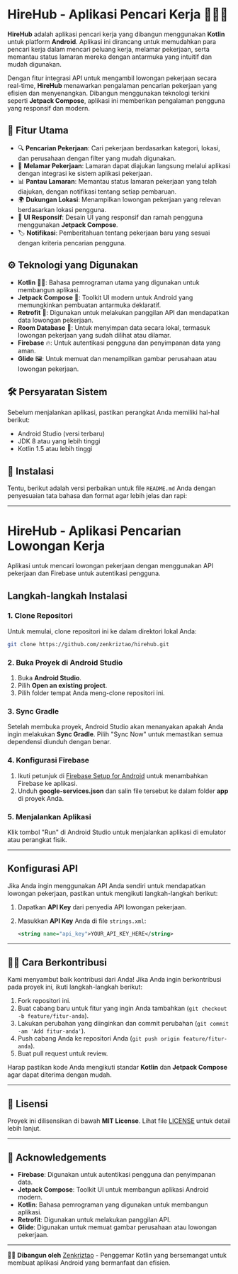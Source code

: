 # HireHub - Aplikasi Pencari Kerja 🧑‍💻💼

**HireHub** adalah aplikasi pencari kerja yang dibangun menggunakan **Kotlin** untuk platform **Android**. Aplikasi ini dirancang untuk memudahkan para pencari kerja dalam mencari peluang kerja, melamar pekerjaan, serta memantau status lamaran mereka dengan antarmuka yang intuitif dan mudah digunakan.

Dengan fitur integrasi API untuk mengambil lowongan pekerjaan secara real-time, **HireHub** menawarkan pengalaman pencarian pekerjaan yang efisien dan menyenangkan. Dibangun menggunakan teknologi terkini seperti **Jetpack Compose**, aplikasi ini memberikan pengalaman pengguna yang responsif dan modern.

## 🚀 Fitur Utama

- 🔍 **Pencarian Pekerjaan**: Cari pekerjaan berdasarkan kategori, lokasi, dan perusahaan dengan filter yang mudah digunakan.
- 💼 **Melamar Pekerjaan**: Lamaran dapat diajukan langsung melalui aplikasi dengan integrasi ke sistem aplikasi pekerjaan.
- 📊 **Pantau Lamaran**: Memantau status lamaran pekerjaan yang telah diajukan, dengan notifikasi tentang setiap pembaruan.
- 🌍 **Dukungan Lokasi**: Menampilkan lowongan pekerjaan yang relevan berdasarkan lokasi pengguna.
- 📱 **UI Responsif**: Desain UI yang responsif dan ramah pengguna menggunakan **Jetpack Compose**.
- 🏷️ **Notifikasi**: Pemberitahuan tentang pekerjaan baru yang sesuai dengan kriteria pencarian pengguna.

## ⚙️ Teknologi yang Digunakan

- **Kotlin** 🦸‍♂️: Bahasa pemrograman utama yang digunakan untuk membangun aplikasi.
- **Jetpack Compose** 📲: Toolkit UI modern untuk Android yang memungkinkan pembuatan antarmuka deklaratif.
- **Retrofit** 🔌: Digunakan untuk melakukan panggilan API dan mendapatkan data lowongan pekerjaan.
- **Room Database** 💾: Untuk menyimpan data secara lokal, termasuk lowongan pekerjaan yang sudah dilihat atau dilamar.
- **Firebase** 🔥: Untuk autentikasi pengguna dan penyimpanan data yang aman.
- **Glide** 🖼️: Untuk memuat dan menampilkan gambar perusahaan atau lowongan pekerjaan.

## 🛠️ Persyaratan Sistem

Sebelum menjalankan aplikasi, pastikan perangkat Anda memiliki hal-hal berikut:

- Android Studio (versi terbaru)
- JDK 8 atau yang lebih tinggi
- Kotlin 1.5 atau lebih tinggi

## 📖 Instalasi

Tentu, berikut adalah versi perbaikan untuk file `README.md` Anda dengan penyesuaian tata bahasa dan format agar lebih jelas dan rapi:

---

# HireHub - Aplikasi Pencarian Lowongan Kerja

Aplikasi untuk mencari lowongan pekerjaan dengan menggunakan API pekerjaan dan Firebase untuk autentikasi pengguna.

## Langkah-langkah Instalasi

### 1. Clone Repositori

Untuk memulai, clone repositori ini ke dalam direktori lokal Anda:

```bash
git clone https://github.com/zenkriztao/hirehub.git
```

### 2. Buka Proyek di Android Studio

1. Buka **Android Studio**.
2. Pilih **Open an existing project**.
3. Pilih folder tempat Anda meng-clone repositori ini.

### 3. Sync Gradle

Setelah membuka proyek, Android Studio akan menanyakan apakah Anda ingin melakukan **Sync Gradle**. Pilih "Sync Now" untuk memastikan semua dependensi diunduh dengan benar.

### 4. Konfigurasi Firebase

1. Ikuti petunjuk di [Firebase Setup for Android](https://firebase.google.com/docs/android/setup) untuk menambahkan Firebase ke aplikasi.
2. Unduh **google-services.json** dan salin file tersebut ke dalam folder **app** di proyek Anda.

### 5. Menjalankan Aplikasi

Klik tombol "Run" di Android Studio untuk menjalankan aplikasi di emulator atau perangkat fisik.

---

## Konfigurasi API

Jika Anda ingin menggunakan API Anda sendiri untuk mendapatkan lowongan pekerjaan, pastikan untuk mengikuti langkah-langkah berikut:

1. Dapatkan **API Key** dari penyedia API lowongan pekerjaan.
2. Masukkan **API Key** Anda di file `strings.xml`:

   ```xml
   <string name="api_key">YOUR_API_KEY_HERE</string>
   ```

---

## 🧑‍💻 Cara Berkontribusi

Kami menyambut baik kontribusi dari Anda! Jika Anda ingin berkontribusi pada proyek ini, ikuti langkah-langkah berikut:

1. Fork repositori ini.
2. Buat cabang baru untuk fitur yang ingin Anda tambahkan (`git checkout -b feature/fitur-anda`).
3. Lakukan perubahan yang diinginkan dan commit perubahan (`git commit -am 'Add fitur-anda'`).
4. Push cabang Anda ke repositori Anda (`git push origin feature/fitur-anda`).
5. Buat pull request untuk review.

Harap pastikan kode Anda mengikuti standar **Kotlin** dan **Jetpack Compose** agar dapat diterima dengan mudah.

---

## 📝 Lisensi

Proyek ini dilisensikan di bawah **MIT License**. Lihat file [LICENSE](LICENSE) untuk detail lebih lanjut.

---

## 📑 Acknowledgements

* **Firebase**: Digunakan untuk autentikasi pengguna dan penyimpanan data.
* **Jetpack Compose**: Toolkit UI untuk membangun aplikasi Android modern.
* **Kotlin**: Bahasa pemrograman yang digunakan untuk membangun aplikasi.
* **Retrofit**: Digunakan untuk melakukan panggilan API.
* **Glide**: Digunakan untuk memuat gambar perusahaan atau lowongan pekerjaan.

---

🧑‍💻 **Dibangun oleh** [Zenkriztao](https://github.com/zenkriztao) - Penggemar Kotlin yang bersemangat untuk membuat aplikasi Android yang bermanfaat dan efisien.

